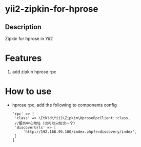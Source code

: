 # yii2-zipkin-for-hprose

## Description
Zipkin for hprose in Yii2

# Features
1. add zipkin hprose rpc

# How to use
* hprose rpc, add the following to components config 
	```
	'rpc' => [
	 'class' => \Itkld\Yii2\Zipkin\HproseRpcClient::class,
	 //服务中心地址（也可以只包含一个）
	 'discoverUrls' => [
		 'http://192.168.99.100/index.php?r=discovery/index',
	 ]
	]
	```
     


